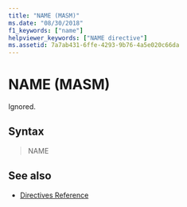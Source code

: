 ```yaml
---
title: "NAME (MASM)"
ms.date: "08/30/2018"
f1_keywords: ["name"]
helpviewer_keywords: ["NAME directive"]
ms.assetid: 7a7ab431-6ffe-4293-9b76-4a5e020c66da
---
```

# NAME (MASM)

Ignored.

## Syntax

> NAME

## See also

- [Directives Reference](../../assembler/masm/directives-reference.md)
